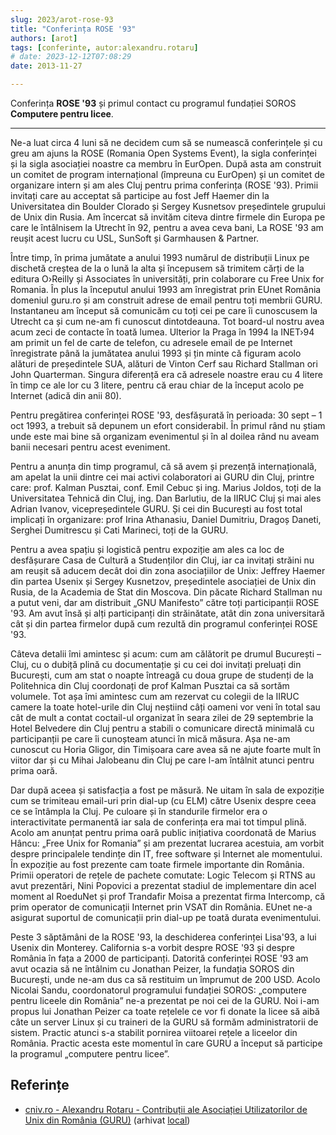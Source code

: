 ```yaml
---
slug: 2023/arot-rose-93
title: "Conferința ROSE '93"
authors: [arot]
tags: [conferinte, autor:alexandru.rotaru]
# date: 2023-12-12T07:08:29
date: 2013-11-27

---
```


Conferința **ROSE '93** și primul contact cu programul fundației SOROS **Computere pentru licee**.

<!-- truncate -->

---

Ne-a luat circa 4 luni să ne decidem cum să se numească conferințele și cu greu am ajuns la ROSE (Romania Open Systems Event), la sigla conferinței și la
sigla asociației noastre ca membru în EurOpen. După asta am construit un comitet de program internațional (împreuna cu EurOpen) și un comitet de organizare intern și am ales Cluj pentru prima conferința (ROSE '93). Primii invitați care au acceptat să participe au fost Jeff Haemer din la Universitatea din Boulder Clorado și Sergey Kusnetsov președintele grupului de Unix din Rusia. Am încercat să invităm citeva dintre firmele din Europa pe care le întâlnisem la Utrecht în 92, pentru a avea ceva bani, La ROSE '93 am reușit acest lucru cu USL, SunSoft și Garmhausen & Partner.

Între timp, în prima jumătate a anului 1993 numărul de distribuții Linux pe dischetă creștea de la o lună la alta și începusem să trimitem cărți de la editura O›Reilly și Associates în universități, prin colaborare cu Free Unix for Romania. În plus la începutul anului 1993 am înregistrat prin EUnet România domeniul guru.ro și am construit adrese de email pentru toți membrii GURU. Instantaneu am început să comunicăm cu toți cei pe care îi cunoscusem la Utrecht ca și cum ne-am fi cunoscut dintotdeauna. Tot board-ul nostru avea acum zeci de contacte în toată lumea. Ulterior la Praga în 1994 la INET›94 am primit un fel de carte de telefon, cu adresele email de pe Internet înregistrate până la jumătatea anului 1993 și țin minte că figuram acolo alături de președintele SUA, alături de Vinton Cerf sau Richard Stallman ori John Quarterman. Singura diferență era că adresele noastre erau cu 4 litere în timp ce ale lor cu 3 litere, pentru că erau chiar de la început acolo pe Internet (adică din anii 80).

Pentru pregătirea conferinței ROSE '93, desfășurată în perioada: 30 sept – 1 oct 1993, a trebuit să depunem un efort considerabil. În primul rând nu știam unde este mai bine să organizam evenimentul și în al doilea rând nu aveam banii necesari pentru acest eveniment.

Pentru a anunța din timp programul, că să avem și prezență internațională, am apelat la unii dintre cei mai activi colaboratori ai GURU din Cluj, printre care: prof. Kalman Pusztai, conf. Emil Cebuc și ing. Marius Joldos, toți de la Universitatea Tehnică din Cluj, ing. Dan Barlutiu, de la IIRUC Cluj și mai ales Adrian Ivanov, vicepreședintele GURU. Și cei din București au fost total implicați în organizare: prof Irina Athanasiu, Daniel Dumitriu, Dragoș Daneti, Serghei Dumitrescu și Cati Marineci, toți de la GURU.

Pentru a avea spațiu și logistică pentru expoziție am ales ca loc de desfășurare Casa de Cultură a Studenților din Cluj, iar ca invitați străini nu am reușit să aducem decât doi din zona asociațiilor de Unix: Jeffrey Haemer din partea Usenix și Sergey Kusnetzov, președintele asociației de Unix din Rusia, de la Academia de Stat din Moscova. Din păcate Richard Stallman nu a putut veni, dar am distribuit „GNU
Manifesto” către toți participanții ROSE '93. Am avut însă și alți participanți din străinătate, atât din zona universitară cât și din partea firmelor după cum rezultă din programul conferinței ROSE '93.

Câteva detalii îmi amintesc și acum: cum am călătorit pe drumul București – Cluj, cu o dubiță plină cu documentație și cu cei doi invitați preluați din București, cum am stat o noapte întreagă cu doua grupe de studenți de la Politehnica din Cluj coordonați de prof Kalman Pusztai ca să sortăm volumele. Tot așa îmi amintesc cum am rezervat cu colegii de la IIRUC camere la toate hotel-urile din Cluj neștiind câți oameni vor veni în total sau cât de mult a contat coctail-ul organizat în seara zilei de 29 septembrie la Hotel Belvedere din Cluj pentru a stabili o comunicare directă minimală cu participanții pe care îi cunoșteam atunci în mică măsura. Așa ne-am cunoscut cu Horia Gligor, din Timișoara care avea să ne ajute foarte mult în viitor dar și cu Mihai Jalobeanu din Cluj pe care l-am întâlnit atunci pentru prima oară.

Dar după aceea și satisfacția a fost pe măsură. Ne uitam în sala de expoziție cum se trimiteau email-uri prin dial-up (cu ELM) către Usenix despre ceea ce se întâmpla la Cluj. Pe culoare și în standurile firmelor era o interactivitate permanentă iar sala de conferința era mai tot timpul plină. Acolo am anunțat pentru prima oară public inițiativa coordonată de Marius Hâncu: „Free Unix for Romania” și am prezentat lucrarea acestuia, am vorbit despre principalele tendințe din IT, free software și Internet ale momentului. În expoziție au fost prezente cam toate firmele importante din România. Primii operatori de rețele de pachete comutate: Logic Telecom și RTNS au avut prezentări, Nini Popovici a prezentat stadiul de implementare din acel moment al RoeduNet și prof Trandafir Moisa a prezentat firma Intercomp, că prim operator de comunicații Internet prin VSAT din România. EUnet ne-a asigurat suportul de comunicații prin dial-up pe toată durata evenimentului.

Peste 3 săptămâni de la ROSE '93, la deschiderea conferinței Lisa'93, a lui Usenix din Monterey. California s-a vorbit despre ROSE '93 și despre România în fața a 2000 de participanți.
Datorită conferinței ROSE '93 am avut ocazia să ne întâlnim cu Jonathan Peizer, la fundația SOROS din București, unde ne-am dus ca să restituim un împrumut de 200 USD. Acolo Nicolai Sandu, coordonatorul programului fundației SOROS: „computere pentru liceele din România” ne-a prezentat pe noi cei de la GURU. Noi
i-am propus lui Jonathan Peizer ca toate rețelele ce vor fi donate la licee să aibă câte un server Linux și cu traineri de la GURU să formăm administratorii de sistem. Practic atunci s-a stabilit pornirea viitoarei rețele a liceelor din România. Practic acesta este momentul în care GURU a început să participe la programul „computere pentru licee”.

## Referințe

- [cniv.ro - Alexandru Rotaru - Contribuții ale Asociației Utilizatorilor de Unix din România (GURU)](https://cniv.ro/documents/26/CNIV_Volum_Aniversar_2023_-_Versiune_Online_DPxioQg.pdf)  (arhivat [local](https://cronica-it.github.io/arhiva/))
